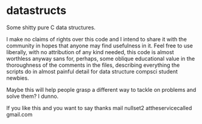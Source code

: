 # datastructs
Some shitty pure C data structures.

I make no claims of rights over this code and I intend to share it with the community in hopes that anyone may find usefulness in it. Feel free to use liberally, with no attribution of any kind needed, this code is almost worthless anyway sans for, perhaps, some oblique educational value in the thoroughness of the comments in the files, describing everything the scripts do in almost painful detail for data structure compsci student newbies.

Maybe this will help people grasp a different way to tackle on problems and solve them? I dunno.

If you like this and you want to say thanks mail nullset2 attheservicecalled gmail.com
